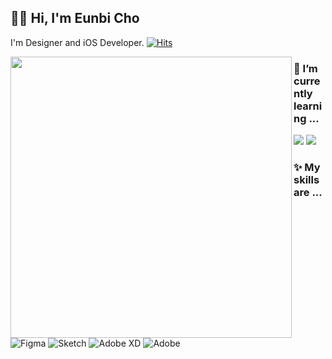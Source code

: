 <!--
**Eunbi-Cho/Eunbi-Cho** is a ✨ _special_ ✨ repository because its `README.md` (this file) appears on your GitHub profile.

Here are some ideas to get you started:

- 🔭 I’m currently working on ...
- 🌱 I’m currently learning ...
- 👯 I’m looking to collaborate on ...
- 🤔 I’m looking for help with ...
- 💬 Ask me about ...
- 📫 How to reach me: ...
- 😄 Pronouns: ...
- ⚡ Fun fact: ...
-->


<div align="left">
  
## 👐🏻 Hi, I'm Eunbi Cho
I'm Designer and iOS Developer.
[![Hits](https://hits.seeyoufarm.com/api/count/incr/badge.svg?url=https%3A%2F%2Fgithub.com%2FEunbi-Cho&count_bg=%23000000&title_bg=%23F14700&icon=swift.svg&icon_color=%23E7E7E7&title=hits&edge_flat=false)](https://hits.seeyoufarm.com)

<img align = "left" src = "https://github-readme-stats.vercel.app/api?username=Eunbi-Cho&show_icons=true&theme=dark" width = 450/>

### 🌱 I’m currently learning ...
<img src="https://img.shields.io/badge/iOS-000000?style=for-the-badge&logo=apple&logoColor=white"/>
<img src="https://img.shields.io/badge/Swift-F05138?style=for-the-badge&logo=swift&logoColor=white"/>

### ✨ My skills are ...
![Figma](https://img.shields.io/badge/figma-%23F24E1E.svg?style=for-the-badge&logo=figma&logoColor=white)
![Sketch](https://img.shields.io/badge/Sketch-FFB387?style=for-the-badge&logo=sketch&logoColor=black)
![Adobe XD](https://img.shields.io/badge/Adobe%20XD-470137?style=for-the-badge&logo=Adobe%20XD&logoColor=#FF61F6)
![Adobe](https://img.shields.io/badge/adobe-%23FF0000.svg?style=for-the-badge&logo=adobe&logoColor=white)

